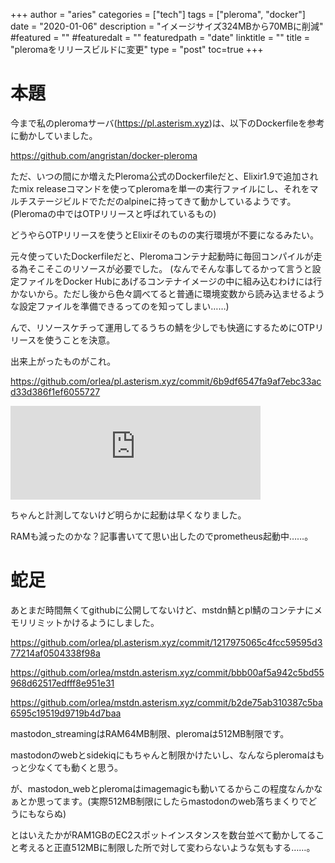 +++
author = "aries"
categories = ["tech"]
tags = ["pleroma", "docker"]
date = "2020-01-06"
description = "イメージサイズ324MBから70MBに削減"
#featured = ""
#featuredalt = ""
featuredpath = "date"
linktitle = ""
title = "pleromaをリリースビルドに変更"
type = "post"
toc=true
+++

# 本題

今まで私のpleromaサーバ(https://pl.asterism.xyz)は、以下のDockerfileを参考に動かしていました。

https://github.com/angristan/docker-pleroma

ただ、いつの間にか増えたPleroma公式のDockerfileだと、Elixir1.9で追加されたmix releaseコマンドを使ってpleromaを単一の実行ファイルにし、それをマルチステージビルドでただのalpineに持ってきて動かしているようです。(Pleromaの中ではOTPリリースと呼ばれているもの)

どうやらOTPリリースを使うとElixirそのものの実行環境が不要になるみたい。

元々使っていたDockerfileだと、Pleromaコンテナ起動時に毎回コンパイルが走る為そこそこのリソースが必要でした。
(なんでそんな事してるかって言うと設定ファイルをDocker Hubにあげるコンテナイメージの中に組み込むわけには行かないから。ただし後から色々調べてると普通に環境変数から読み込ませるような設定ファイルを準備できるってのを知ってしまい……)

んで、リソースケチって運用してるうちの鯖を少しでも快適にするためにOTPリリースを使うことを決意。

出来上がったものがこれ。

https://github.com/orlea/pl.asterism.xyz/commit/6b9df6547fa9af7ebc33acd33d386f1ef6055727

<iframe src="https://mstdn.asterism.xyz/@aries/103428125635611395/embed" class="mastodon-embed" style="max-width: 100%; border: 0" width="400" allowfullscreen="allowfullscreen"></iframe><script src="https://mstdn.asterism.xyz/embed.js" async="async"></script>

ちゃんと計測してないけど明らかに起動は早くなりました。

RAMも減ったのかな？記事書いてて思い出したのでprometheus起動中……。

# 蛇足

あとまだ時間無くてgithubに公開してないけど、mstdn鯖とpl鯖のコンテナにメモリリミットかけるようにしました。

https://github.com/orlea/pl.asterism.xyz/commit/1217975065c4fcc59595d377214af0504338f98a

https://github.com/orlea/mstdn.asterism.xyz/commit/bbb00af5a942c5bd55968d62517edfff8e951e31

https://github.com/orlea/mstdn.asterism.xyz/commit/b2de75ab310387c5ba6595c19519d9719b4d7baa

mastodon_streamingはRAM64MB制限、pleromaは512MB制限です。

mastodonのwebとsidekiqにもちゃんと制限かけたいし、なんならpleromaはもっと少なくても動くと思う。

が、mastodon_webとpleromaはimagemagicも動いてるからこの程度なんかなぁとか思ってます。(実際512MB制限にしたらmastodonのweb落ちまくりでどうにもならぬ)

とはいえたかがRAM1GBのEC2スポットインスタンスを数台並べて動かしてること考えると正直512MBに制限した所で対して変わらないような気もする……。
